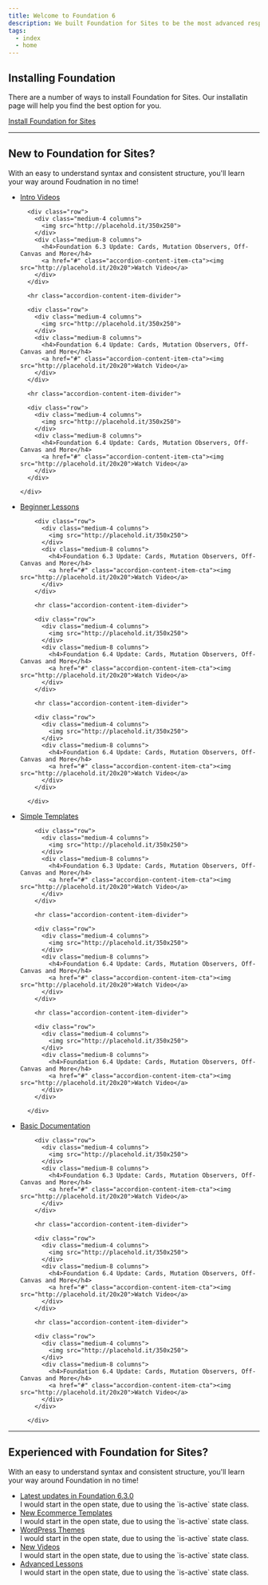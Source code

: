 ```yaml
---
title: Welcome to Foundation 6
description: We built Foundation for Sites to be the most advanced responsive front-end framework in the world.
tags:
  - index
  - home
---
```


## Installing Foundation

There are a number of ways to install Foundation for Sites. Our installatin page will help you find the best option for you. 

<a href="installation.html" class="large button">Install Foundation for Sites</a>

---

## New to Foundation for Sites?

With an easy to understand syntax and consistent structure, you'll learn your way around Foudnation in no time!

<ul class="accordion" data-accordion>
  <li class="accordion-item welcome-accordion-item is-active" data-accordion-item>
    <a href="#" class="accordion-title">Intro Videos</a>
    <div class="accordion-content " data-tab-content>
      
      <div class="row">
        <div class="medium-4 columns">
          <img src="http://placehold.it/350x250">
        </div>
        <div class="medium-8 columns">
          <h4>Foundation 6.3 Update: Cards, Mutation Observers, Off-Canvas and More</h4>
          <a href="#" class="accordion-content-item-cta"><img src="http://placehold.it/20x20">Watch Video</a>
        </div>
      </div>
      
      <hr class="accordion-content-item-divider">
      
      <div class="row">
        <div class="medium-4 columns">
          <img src="http://placehold.it/350x250">
        </div>
        <div class="medium-8 columns">
          <h4>Foundation 6.4 Update: Cards, Mutation Observers, Off-Canvas and More</h4>
          <a href="#" class="accordion-content-item-cta"><img src="http://placehold.it/20x20">Watch Video</a>
        </div>
      </div>
      
      <hr class="accordion-content-item-divider">
      
      <div class="row">
        <div class="medium-4 columns">
          <img src="http://placehold.it/350x250">
        </div>
        <div class="medium-8 columns">
          <h4>Foundation 6.4 Update: Cards, Mutation Observers, Off-Canvas and More</h4>
          <a href="#" class="accordion-content-item-cta"><img src="http://placehold.it/20x20">Watch Video</a>
        </div>
      </div>
      
    </div>
  </li>
  <li class="accordion-item welcome-accordion-item" data-accordion-item>
    <a href="#" class="accordion-title">Beginner Lessons</a>
      <div class="accordion-content " data-tab-content>
      
        <div class="row">
          <div class="medium-4 columns">
            <img src="http://placehold.it/350x250">
          </div>
          <div class="medium-8 columns">
            <h4>Foundation 6.3 Update: Cards, Mutation Observers, Off-Canvas and More</h4>
            <a href="#" class="accordion-content-item-cta"><img src="http://placehold.it/20x20">Watch Video</a>
          </div>
        </div>

        <hr class="accordion-content-item-divider">

        <div class="row">
          <div class="medium-4 columns">
            <img src="http://placehold.it/350x250">
          </div>
          <div class="medium-8 columns">
            <h4>Foundation 6.4 Update: Cards, Mutation Observers, Off-Canvas and More</h4>
            <a href="#" class="accordion-content-item-cta"><img src="http://placehold.it/20x20">Watch Video</a>
          </div>
        </div>

        <hr class="accordion-content-item-divider">

        <div class="row">
          <div class="medium-4 columns">
            <img src="http://placehold.it/350x250">
          </div>
          <div class="medium-8 columns">
            <h4>Foundation 6.4 Update: Cards, Mutation Observers, Off-Canvas and More</h4>
            <a href="#" class="accordion-content-item-cta"><img src="http://placehold.it/20x20">Watch Video</a>
          </div>
        </div>

      </div>
  </li>
  <li class="accordion-item welcome-accordion-item" data-accordion-item>
    <a href="#" class="accordion-title">Simple Templates</a>
      <div class="accordion-content " data-tab-content>
      
        <div class="row">
          <div class="medium-4 columns">
            <img src="http://placehold.it/350x250">
          </div>
          <div class="medium-8 columns">
            <h4>Foundation 6.3 Update: Cards, Mutation Observers, Off-Canvas and More</h4>
            <a href="#" class="accordion-content-item-cta"><img src="http://placehold.it/20x20">Watch Video</a>
          </div>
        </div>

        <hr class="accordion-content-item-divider">

        <div class="row">
          <div class="medium-4 columns">
            <img src="http://placehold.it/350x250">
          </div>
          <div class="medium-8 columns">
            <h4>Foundation 6.4 Update: Cards, Mutation Observers, Off-Canvas and More</h4>
            <a href="#" class="accordion-content-item-cta"><img src="http://placehold.it/20x20">Watch Video</a>
          </div>
        </div>

        <hr class="accordion-content-item-divider">

        <div class="row">
          <div class="medium-4 columns">
            <img src="http://placehold.it/350x250">
          </div>
          <div class="medium-8 columns">
            <h4>Foundation 6.4 Update: Cards, Mutation Observers, Off-Canvas and More</h4>
            <a href="#" class="accordion-content-item-cta"><img src="http://placehold.it/20x20">Watch Video</a>
          </div>
        </div>

      </div>
  </li>
  <li class="accordion-item welcome-accordion-item" data-accordion-item>
    <a href="#" class="accordion-title">Basic Documentation</a>
      <div class="accordion-content " data-tab-content>
      
        <div class="row">
          <div class="medium-4 columns">
            <img src="http://placehold.it/350x250">
          </div>
          <div class="medium-8 columns">
            <h4>Foundation 6.3 Update: Cards, Mutation Observers, Off-Canvas and More</h4>
            <a href="#" class="accordion-content-item-cta"><img src="http://placehold.it/20x20">Watch Video</a>
          </div>
        </div>

        <hr class="accordion-content-item-divider">

        <div class="row">
          <div class="medium-4 columns">
            <img src="http://placehold.it/350x250">
          </div>
          <div class="medium-8 columns">
            <h4>Foundation 6.4 Update: Cards, Mutation Observers, Off-Canvas and More</h4>
            <a href="#" class="accordion-content-item-cta"><img src="http://placehold.it/20x20">Watch Video</a>
          </div>
        </div>

        <hr class="accordion-content-item-divider">

        <div class="row">
          <div class="medium-4 columns">
            <img src="http://placehold.it/350x250">
          </div>
          <div class="medium-8 columns">
            <h4>Foundation 6.4 Update: Cards, Mutation Observers, Off-Canvas and More</h4>
            <a href="#" class="accordion-content-item-cta"><img src="http://placehold.it/20x20">Watch Video</a>
          </div>
        </div>

      </div>
  </li>
</ul>

---

## Experienced with Foundation for Sites?

With an easy to understand syntax and consistent structure, you'll learn your way around Foundation in no time!

<ul class="accordion" data-accordion>
  <li class="accordion-item welcome-accordion-item is-active" data-accordion-item>
    <a href="#" class="accordion-title">Latest updates in Foundation 6.3.0</a>
    <div class="accordion-content" data-tab-content>
      I would start in the open state, due to using the `is-active` state class.
    </div>
  </li>
  <li class="accordion-item welcome-accordion-item" data-accordion-item>
    <a href="#" class="accordion-title">New Ecommerce Templates</a>
    <div class="accordion-content" data-tab-content>
      I would start in the open state, due to using the `is-active` state class.
    </div>
  </li>
  <li class="accordion-item welcome-accordion-item" data-accordion-item>
    <a href="#" class="accordion-title">WordPress Themes</a>
    <div class="accordion-content" data-tab-content>
      I would start in the open state, due to using the `is-active` state class.
    </div>
  </li>
  <li class="accordion-item welcome-accordion-item" data-accordion-item>
    <a href="#" class="accordion-title">New Videos</a>
    <div class="accordion-content" data-tab-content>
      I would start in the open state, due to using the `is-active` state class.
    </div>
  </li>
  <li class="accordion-item welcome-accordion-item" data-accordion-item>
    <a href="#" class="accordion-title">Advanced Lessons</a>
    <div class="accordion-content" data-tab-content>
      I would start in the open state, due to using the `is-active` state class.
    </div>
  </li>
</ul>